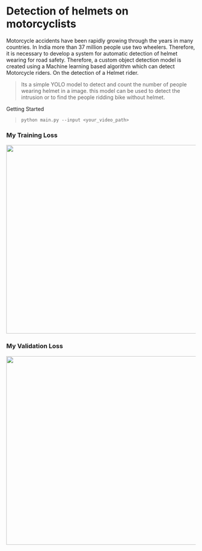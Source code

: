 # Detection of helmets on motorcyclists
Motorcycle accidents have been rapidly growing through the years in many countries. In India more than 37 million people use two wheelers. Therefore, it is necessary to develop a system for automatic detection of helmet wearing for road safety. Therefore, a custom object detection model is created using a Machine learning based algorithm which can detect Motorcycle riders. On the detection of a Helmet rider.

> Its a simple YOLO model to detect and count the number of people wearing helmet in a image. this model can be used to detect the intrusion or to find the people ridding bike without helmet.

Getting Started
> ```python main.py --input <your_video_path>```

### My Training Loss

<img src="https://github.com/R-code611/helmet_detection_using_machine_learning/blob/master/doc/loss.svg"  width="600" height="500" align="center"/>

### My Validation Loss

<img src="https://github.com/R-code611/helmet_detection_using_machine_learning/blob/master/doc/val_loss.svg"  width="600" height="500" align="center"/>
